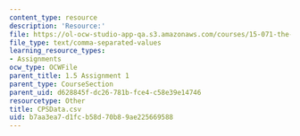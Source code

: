 ```yaml
---
content_type: resource
description: 'Resource:'
file: https://ol-ocw-studio-app-qa.s3.amazonaws.com/courses/15-071-the-analytics-edge-spring-2017/b7aa3ea7d1fcb58d70b89ae225669588_CPSData.csv
file_type: text/comma-separated-values
learning_resource_types:
- Assignments
ocw_type: OCWFile
parent_title: 1.5 Assignment 1
parent_type: CourseSection
parent_uid: d628845f-dc26-781b-fce4-c58e39e14746
resourcetype: Other
title: CPSData.csv
uid: b7aa3ea7-d1fc-b58d-70b8-9ae225669588
---
```

